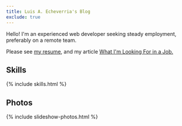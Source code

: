 ```yaml
---
title: Luis A. Echeverria's Blog
exclude: true
---
```


Hello! I'm an experienced web developer seeking steady employment, preferably on a remote team.

Please see 
<a href="/articles/luis-a-echeverria-resume">my resume</a>, and my article
<a href="/articles/what-im-looking-for-in-a-job">What I'm Looking For in a Job.</a>

## Skills

{% include skills.html %}
<!-- 
## Interests

{% include interests.html %} -->

## Photos

{% include slideshow-photos.html %}

